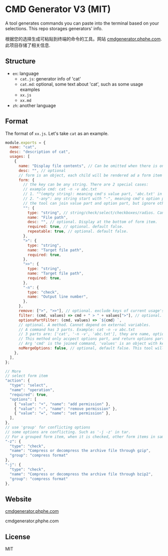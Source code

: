 # CMD Generator V3 (MIT)

A tool generates commands you can paste into the terminal based on your selections. This repo storages generators' info.

根据您的选择生成可粘贴到终端的命令的工具。网站 [cmdgenerator.phphe.com](https://cmdgenerator.phphe.com/). 此项目存储了相关信息.

## Structure

- `en`: language
  - `cat.js`: generator info of 'cat'
  - `cat.md`: optional, some text about 'cat', such as some usage examples
  - `xx.js`
  - `xx.md`
- `zh`: another language

## Format

The format of `xx.js`. Let's take `cat` as an example.

```js
module.exports = {
  name: "cat",
  desc: "description of cat",
  usages: [
    {
      name: "Display file contents", // Can be omitted when there is only one usage.
      desc: "", // optional
      // form is an object, each child will be rendered ad a form item
      form: {
        // the key can be any string. There are 2 special cases:
        // example cmd: cat -n -v abc.txt
        // 1. ""(empty string): meaning cmd's value part, 'abc.txt' in above example.
        // 2. "-any": any string start with "-", meaning cmd's option part, '-n' and '-v' in above example.
        // the tool can join value part and option part, but ignore other keys. If there are other keys, you should add a method to handle them. See below for details.
        "": {
          type: "string", // string/check/select/checkboxes/radios. Can be omitted when it is string.
          name: "File path",
          desc: "", // optional. Display at the bottom of form item.
          required: true, // optional. default false.
          repeatable: true, // optional. default false.
        },
        ">": {
          type: "string",
          name: "Target file path",
          required: true,
        },
        ">>": {
          type: "string",
          name: "Target file path",
          required: true,
        },
        "-n": {
          type: "check",
          name: "Output line number",
        },
      },
      remove: [">", ">>"], // optional. exclude keys of current usage's form.
      filter: (cmd, values) => cmd + " > " + values[">"], // optional. A method. Cannot depend on external variables. This function's return is final output. Arg 'cmd' is the joined command, 'values' is an object with keys same with above form object, and each key's value is user's input.
      optionsPartFilter: (cmd, values) => `${cmd} `,
      // optional. A method. Cannot depend on external variables.
      // A command has 3 parts. Example: cat -n -v abc.txt
      // 3 parts are: ['cat', '-n -v', 'abc.txt'], they are name, options, value
      // This method only accpect options part, and return options part.
      // Arg 'cmd' is the joined command, 'values' is an object with keys same with above form object, and each key's value is user's input.
      noMergeOptions: false, // optional, default false. This tool will merge short options, like '-n -v' into '-nv'. Some cli does not support merged options, use this option to disable that.
    },
  ],
};

// More
// select form item
"action": {
  "type": "select",
  "name": "operation",
  "required": true,
  "options": [
    { "value": "+", "name": "add permission" },
    { "value": "-", "name": "remove permission" },
    { "value": "=", "name": "set permission" },
  ],
},
// use 'group' for conflicting options
// some options are conflicting. Such as '-j -z' in tar.
// For a grouped form item, when it is checked, other form items in same group will be unchecked.
"-z": {
  "type": "check",
  "name": "Compress or decompress the archive file through gzip",
  "group": "compress format"
},
"-j": {
  "type": "check",
  "name": "Compress or decompress the archive file through bzip2",
  "group": "compress format"
},
```

## Website

[cmdgenerator.phphe.com](https://cmdgenerator.phphe.com/)

cmdgenerator.phphe.com

## License

MIT
